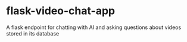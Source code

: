 # flask-video-chat-app
A flask endpoint for chatting with AI and asking questions about videos stored in its database
